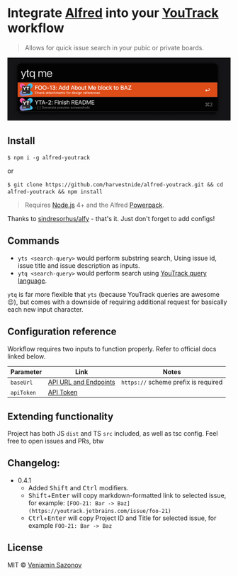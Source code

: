 # Integrate [Alfred](https://www.alfredapp.com/) into your [YouTrack](https://www.jetbrains.com/youtrack/) workflow
> Allows for quick issue search in your pubic or private boards.

![Preview Screenshot](https://raw.githubusercontent.com/harvestnide/alfred-youtrack/master/preview.png)

## Install
```
$ npm i -g alfred-youtrack
```
or
```
$ git clone https://github.com/harvestnide/alfred-youtrack.git && cd alfred-youtrack && npm install
```
> Requires [Node.js](https://nodejs.org) 4+ and the Alfred [Powerpack](https://www.alfredapp.com/powerpack/).

Thanks to [sindresorhus/alfy](https://github.com/sindresorhus/alfy) - that's it. Just don't forget to add configs!

## Commands
- `yts <search-query>` would perform substring search, Using issue id, issue title and issue description as inputs.
- `ytq <search-query>` would perform search using [YouTrack query language](https://www.jetbrains.com/help/youtrack/standalone/Search-and-Command-Attributes.html).

`ytq` is far more flexible that `yts` (because YouTrack queries are awesome :wink:),
but comes with a downside of requiring additional request for basically each new input character.

## Configuration reference
Workflow requires two inputs to function properly. Refer to official docs linked below.

| Parameter | Link | Notes |
| --------- | ------------- | --------- |
| `baseUrl` | [API URL and Endpoints](https://www.jetbrains.com/help/youtrack/devportal/api-url-and-endpoints.html) | `https://` scheme prefix is required |
| `apiToken` | [API Token](https://www.jetbrains.com/help/youtrack/standalone/Manage-Permanent-Token.html#new-permanent-token) |

## Extending functionality
Project has both JS `dist` and TS `src` included, as well as tsc config. Feel free to open issues and PRs, btw

## Changelog:
- 0.4.1
    - Added <kbd>Shift</kbd> and <kbd>Ctrl</kbd> modifiers.
    - <kbd>Shift</kbd>+<kbd>Enter</kbd> will copy markdown-formatted
        link to selected issue, for example: `[FOO-21: Bar -> Baz](https://youtrack.jetbrains.com/issue/foo-21)`
    - <kbd>Ctrl</kbd>+<kbd>Enter</kbd> will copy Project ID and Title for selected issue, for example `FOO-21: Bar -> Baz`

## License
MIT © [Veniamin Sazonov](https://github.com/harvestnide)
